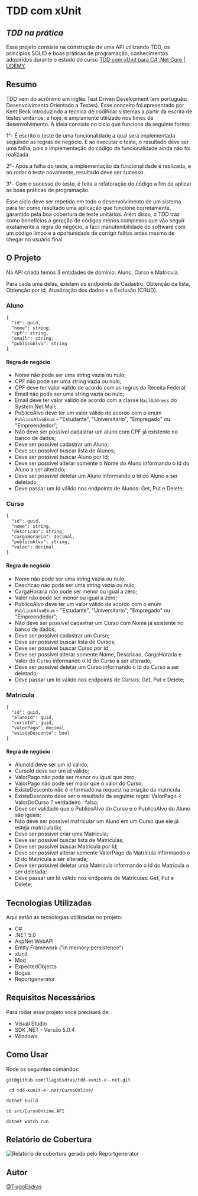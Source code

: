# TDD com xUnit
## _TDD na prática_

Esse projeto consiste na construção de uma API utilizando TDD, os princípios SOLID e boas práticas de programação, conhecimentos adquiridos durante o estudo do curso [TDD com xUnit para C# .Net Core | UDEMY](https://www.udemy.com/course/automatizando-testes-para-sua-aplicacao).

## Resumo

TDD vem do acrônimo em inglês Test Driven Development (em português: Desenvolvimento Orientado a Testes). Esse conceito foi apresentado por Kent Beck introduzindo a técnica de codificar sistemas a partir da escrita de testes unitários, e hoje, é amplamente utilizado nos times de desenvolvimento. 
A ideia consiste no ciclo que funciona da seguinte forma:

1°- É escrito o teste de uma funcionalidade a qual será implementada seguindo as regras de negócio. E ao executar o teste, o resultado deve ser uma falha, pois a implementação do código da funcionalidade ainda não foi realizada.

2°- Após a falha do teste, a implementação da funcionalidade é realizada, e ao rodar o teste novamente, resultado deve ser sucesso.

3°- Com o sucesso do teste, é feita a refatoração do código a fim de aplicar as boas práticas de programação.

Esse ciclo deve ser repetido em todo o desenvolvimento de um sistema para ter como resultado uma aplicação que funcione corretamente, garantido pela boa cobertura de teste unitários. Além disso, o TDD traz como benefícios a geração de códigos menos complexos que vão seguir exatamente a regra do negócio,  a fácil manutenibilidade do software com um código limpo e a oportunidade de corrigir falhas antes mesmo de chegar no usuário final.

## O Projeto

Na API criada temos 3 entidades de domínio: Aluno, Curso e Matrícula.

Para cada uma delas, existem os endpoints de Cadastro, Obtenção da lista, Obtenção por id, Atualização dos dados e a Exclusão (CRUD).

### Aluno

```
{
  "id": guid,
  "nome": string,
  "cpf": string,
  "email": string,
  "publicoAlvo": string
}
```

#### Regra de negócio

* Nome não pode ser uma string vazia ou nulo;
* CPF não pode ser uma string vazia ou nulo;
* CPF deve ter valor válido de acordo com as regras da Receita Federal;
* Email não pode ser uma string vazia ou nulo;
* Email deve ter valor válido de acordo com a classe `MailAddress` do System.Net.Mail;
* PublicoAlvo deve ter um valor válido de acordo com o enum `PublicoAlvoEnum` - "Estudante", "Universitario", "Empregado" ou "Empreendedor";
* Não deve ser possível cadastrar um aluno com CPF já existente no banco de dados;
* Deve ser possível cadastrar um Aluno;
* Deve ser possível buscar lista de Alunos;
* Deve ser possível buscar Aluno por Id;
* Deve ser possível alterar somente o Nome do Aluno informando o Id do Aluno a ser alterado;
* Deve ser possivel deletar um Aluno informando o Id do Aluno a ser deletado;
* Deve passar um Id válido nos endpoints de Alunos: Get, Put e Delete;

### Curso

```
{
  "id": guid,
  "nome": string,
  "descricao": string,
  "cargaHoraria": decimal,
  "publicoAlvo": string,
  "valor": decimal
}
```

#### Regra de negócio

* Nome não pode ser uma string vazia ou nulo;
* Descricao não pode ser uma string vazia ou nulo;
* CargaHoraria não pode ser menor ou igual a zero;
* Valor não pode ser menor ou igual a zero;
* PublicoAlvo deve ter um valor válido de acordo com o enum `PublicoAlvoEnum` - "Estudante", "Universitario", "Empregado" ou "Empreendedor";
* Não deve ser possível cadastrar um Curso com Nome já existente no banco de dados;
* Deve ser possível cadastrar um Curso;
* Deve ser possível buscar lista de Cursos;
* Deve ser possível buscar Curso por Id;
* Deve ser possível alterar somente Nome, Descricao, CargaHoraria e Valor do Curso informando o Id do Curso a ser alterado;
* Deve ser possivel deletar um Curso informando o Id do Curso a ser deletado;
* Deve passar um Id válido nos endpoints de Cursos: Get, Put e Delete;

### Matrícula

```
{
  "id": guid,
  "alunoId": guid,
  "cursoId": guid,
  "valorPago": decimal
  "existeDesconto": bool
}
```

#### Regra de negócio

* AlunoId deve ser um id válido;
* CursoId deve ser um id válido;
* ValorPago não pode ser menor ou igual que zero;
* ValorPago não pode ser maior que o valor do Curso;
* ExisteDesconto não é informado na request na criação da matrícula.
* ExisteDesconto deve ser o resultado da seguinte regra: ValorPago < ValorDoCurso ? verdadeiro : falso;
* Deve ser validado que o PublicoAlvo do Curso e o PublicoAlvo do Aluno são iguais;
* Não deve ser possível matricular um Aluno em um Curso que ele já esteja matriculado;
* Deve ser possível criar uma Matricula;
* Deve ser possível buscar lista de Matriculas;
* Deve ser possível buscar Matricula por Id;
* Deve ser possível alterar somente ValorPago da Matricula informando o Id do Matricula a ser alterada;
* Deve ser possivel deletar uma Matricula informando o Id do Matricula a ser deletada;
* Deve passar um Id válido nos endpoints de Matriculas: Get, Put e Delete;

## Tecnologias Utilizadas

Aqui estão as tecnologias utlilizadas no projeto:

* C#
* .NET 5.0
* AspNet WebAPI
* Entity Framework ("in memory persistence")
* xUnit
* Moq
* ExpectedObjects
* Bogus
* Reportgenerator

## Requisitos Necessários

Para rodar esse projeto você precisará de:

* Visual Studio 
* SDK .NET - Versão 5.0.4
* Windows 

## Como Usar
Rode os seguintes comandos:

 ```
 git@github.com:TiagoEsdras/tdd-xunit-e-.net.git
```
```
 cd tdd-xunit-e-.net/CursoOnline/
```
 ```
 dotnet build
```
```
cd src/CursoOnline.API
```
```
dotnet watch run
```

## Relatório de Cobertura
![Relatório de cobertura gerado pelo Reportgenerator](https://i.ibb.co/R6gy7CX/cobertura-final.jpg)

## Autor
 
[@TiagoEsdras](https://github.com/TiagoEsdras)
 

